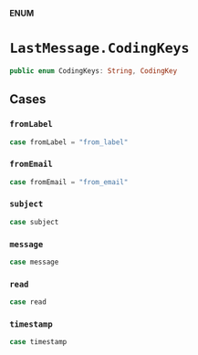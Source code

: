 **ENUM**

# `LastMessage.CodingKeys`

```swift
public enum CodingKeys: String, CodingKey
```

## Cases
### `fromLabel`

```swift
case fromLabel = "from_label"
```

### `fromEmail`

```swift
case fromEmail = "from_email"
```

### `subject`

```swift
case subject
```

### `message`

```swift
case message
```

### `read`

```swift
case read
```

### `timestamp`

```swift
case timestamp
```
